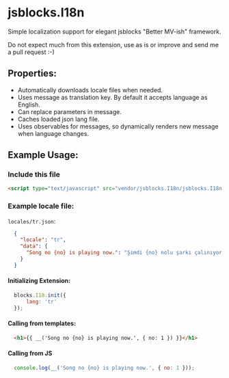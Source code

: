 # jsblocks.I18n

Simple localization support for elegant jsblocks "Better MV-ish" framework. 

Do not expect much from this extension, use as is or improve and send me a pull request :-)

## Properties:

- Automatically downloads locale files when needed.
- Uses message as translation key. By default it accepts language as English.
- Can replace parameters in message.
- Caches loaded json lang file.
- Uses observables for messages, so dynamically renders new message when language changes.

## Example Usage:

### Include this file

```html
<script type="text/javascript" src="vendor/jsblocks.I18n/jsblocks.I18n.js"></script>
```

### Example locale file: 

`locales/tr.json`:
```json
  {
    "locale": "tr",
    "data": {
      "Song no {no} is playing now.": "Şimdi {no} nolu şarkı çalınıyor."
    }
  }
```

#### Initializing Extension:

```js
  blocks.I18.init({
      lang: 'tr'
  });
```

#### Calling from templates:

```html
  <h1>{{ __('Song no {no} is playing now.', { no: 1 }) }}</h1>
```
#### Calling from JS

```js
  console.log(__('Song no {no} is playing now.', { no: 1 }));
```
